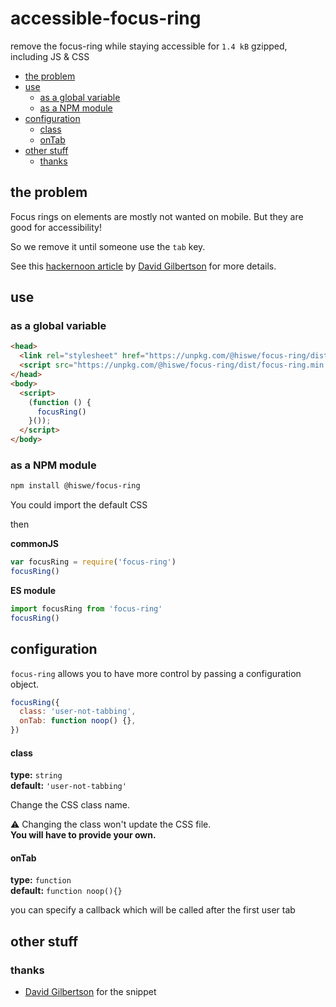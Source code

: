 # accessible-focus-ring

remove the focus-ring while staying accessible
for `1.4 kB` gzipped, including JS & CSS

<!-- START doctoc generated TOC please keep comment here to allow auto update -->
<!-- DON'T EDIT THIS SECTION, INSTEAD RE-RUN doctoc TO UPDATE -->

- [the problem](#the-problem)
- [use](#use)
  - [as a global variable](#as-a-global-variable)
  - [as a NPM module](#as-a-npm-module)
- [configuration](#configuration)
  - [class](#class)
  - [onTab](#ontab)
- [other stuff](#other-stuff)
  - [thanks](#thanks)

<!-- END doctoc generated TOC please keep comment here to allow auto update -->

## the problem

Focus rings on elements are mostly not wanted on mobile.
But they are good for accessibility!

So we remove it until someone use the `tab` key.

See this [hackernoon article](https://hackernoon.com/removing-that-ugly-focus-ring-and-keeping-it-too-6c8727fefcd2) by [David Gilbertson](https://hackernoon.com/@david.gilbertson) for more details.

## use

### as a global variable

```html
<head>
  <link rel="stylesheet" href="https://unpkg.com/@hiswe/focus-ring/dist/focus-ring.min.css">
  <script src="https://unpkg.com/@hiswe/focus-ring/dist/focus-ring.min.js"></script>
</head>
<body>
  <script>
    (function () {
      focusRing()
    }());
  </script>
</body>
```

### as a NPM module

```sh
npm install @hiswe/focus-ring
```

You could import the default CSS

then

**commonJS**

```js
var focusRing = require('focus-ring')
focusRing()
```

**ES module**

```js
import focusRing from 'focus-ring'
focusRing()
```

## configuration

`focus-ring` allows you to have more control by passing a configuration object.

```js
focusRing({
  class: 'user-not-tabbing',
  onTab: function noop() {},
})
```

#### class

**type:** `string`  
**default:** `'user-not-tabbing'`

Change the CSS class name.

⚠️ Changing the class won't update the CSS file.  
**You will have to provide your own.**

#### onTab

**type:** `function`  
**default:** `function noop(){}`

you can specify a callback which will be called after the first user tab

## other stuff

### thanks

- [David Gilbertson](https://hackernoon.com/@david.gilbertson) for the snippet
